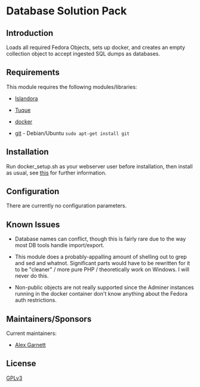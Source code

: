 Database Solution Pack
======================

Introduction
------------

Loads all required Fedora Objects, sets up docker, and creates an empty collection object to accept ingested SQL dumps as databases.

Requirements
------------

This module requires the following modules/libraries:

-   [Islandora](<https://github.com/islandora/islandora>)

-   [Tuque](<https://github.com/islandora/tuque>)

-   [docker](<https://www.docker.com/>)

-   [git](<http://git-scm.com/>) - Debian/Ubuntu `sudo apt-get install git`

Installation
------------

Run docker\_setup.sh as your webserver user before installation, then install as usual, see [this](<https://drupal.org/documentation/install/modules-themes/modules-7>) for further information.

Configuration
-------------

There are currently no configuration parameters.

Known Issues
------------

-   Database names can conflict, though this is fairly rare due to the way most DB tools handle import/export.

-   This module does a probably-appalling amount of shelling out to grep and sed and whatnot. Significant parts would have to be rewritten for it to be "cleaner" / more pure PHP / theoretically work on Windows. I will never do this.

-   Non-public objects are not really supported since the Adminer instances running in the docker container don't know anything about the Fedora auth restrictions.


Maintainers/Sponsors
--------------------

Current maintainers:

-   [Alex Garnett](<https://github.com/axfelix>)

License
-------

[GPLv3](<http://www.gnu.org/licenses/gpl-3.0.txt>)
